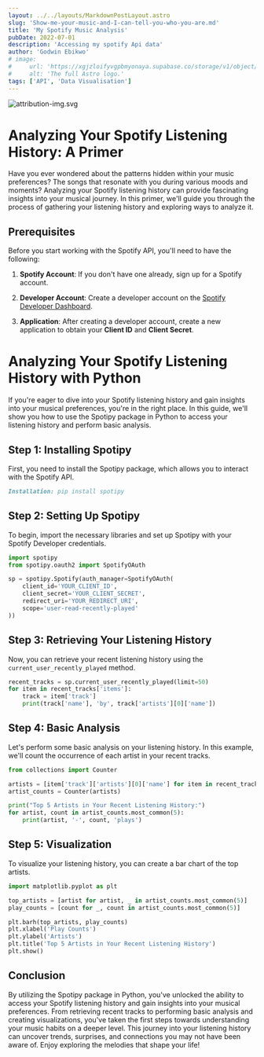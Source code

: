 ```yaml
---
layout: ../../layouts/MarkdownPostLayout.astro
slug: 'Show-me-your-music-and-I-can-tell-you-who-you-are.md'
title: 'My Spotify Music Analysis'
pubDate: 2022-07-01
description: 'Accessing my spotify Api data'
author: 'Godwin Ebikwo'
# image:
#     url: 'https://xgjzloifyvgpbmyonaya.supabase.co/storage/v1/object/public/files/eIrUURb9l7/Ti8FwivPeA'
#     alt: 'The full Astro logo.'
tags: ['API', 'Data Visualisation']
---
```


<img
  src="https://binsta.dev/api/v1/files/eIrUURb9l7/transform?format=webp&size=lg&quality=hi"
  srcset="
    https://binsta.dev/api/v1/files/eIrUURb9l7/transform?format=webp&size=2xs 100w,
    https://binsta.dev/api/v1/files/eIrUURb9l7/transform?format=webp&size=xs 300w,
    https://binsta.dev/api/v1/files/eIrUURb9l7/transform?format=webp&size=sm 500w,
    https://binsta.dev/api/v1/files/eIrUURb9l7/transform?format=webp&size=md 750w,
    https://binsta.dev/api/v1/files/eIrUURb9l7/transform?format=webp&size=lg 1000w,
    https://binsta.dev/api/v1/files/eIrUURb9l7/transform?format=webp&size=xl 1500w,
    https://binsta.dev/api/v1/files/eIrUURb9l7/transform?format=webp&size=2xl 2500w
  "
  sizes="(max-width: 1000px) 100vw, 1000px"
  alt="attribution-img.svg"
/>

# Analyzing Your Spotify Listening History: A Primer

Have you ever wondered about the patterns hidden within your music preferences? The songs that resonate with you during various moods and moments? Analyzing your Spotify listening history can provide fascinating insights into your musical journey. In this primer, we'll guide you through the process of gathering your listening history and exploring ways to analyze it.

## Prerequisites

Before you start working with the Spotify API, you'll need to have the following:

1. **Spotify Account**: If you don't have one already, sign up for a Spotify account.

2. **Developer Account**: Create a developer account on the [Spotify Developer Dashboard](https://developer.spotify.com/dashboard/).

3. **Application**: After creating a developer account, create a new application to obtain your **Client ID** and **Client Secret**.

# Analyzing Your Spotify Listening History with Python

If you're eager to dive into your Spotify listening history and gain insights into your musical preferences, you're in the right place. In this guide, we'll show you how to use the Spotipy package in Python to access your listening history and perform basic analysis.

## Step 1: Installing Spotipy

First, you need to install the Spotipy package, which allows you to interact with the Spotify API.

```markdown
Installation: pip install spotipy
```

## Step 2: Setting Up Spotipy

To begin, import the necessary libraries and set up Spotipy with your Spotify Developer credentials.

```python
import spotipy
from spotipy.oauth2 import SpotifyOAuth

sp = spotipy.Spotify(auth_manager=SpotifyOAuth(
    client_id='YOUR_CLIENT_ID',
    client_secret='YOUR_CLIENT_SECRET',
    redirect_uri='YOUR_REDIRECT_URI',
    scope='user-read-recently-played'
))
```

## Step 3: Retrieving Your Listening History

Now, you can retrieve your recent listening history using the `current_user_recently_played` method.

```python
recent_tracks = sp.current_user_recently_played(limit=50)
for item in recent_tracks['items']:
    track = item['track']
    print(track['name'], 'by', track['artists'][0]['name'])
```

## Step 4: Basic Analysis

Let's perform some basic analysis on your listening history. In this example, we'll count the occurrence of each artist in your recent tracks.

```python
from collections import Counter

artists = [item['track']['artists'][0]['name'] for item in recent_tracks['items']]
artist_counts = Counter(artists)

print("Top 5 Artists in Your Recent Listening History:")
for artist, count in artist_counts.most_common(5):
    print(artist, '-', count, 'plays')
```

## Step 5: Visualization

To visualize your listening history, you can create a bar chart of the top artists.

```python
import matplotlib.pyplot as plt

top_artists = [artist for artist, _ in artist_counts.most_common(5)]
play_counts = [count for _, count in artist_counts.most_common(5)]

plt.barh(top_artists, play_counts)
plt.xlabel('Play Counts')
plt.ylabel('Artists')
plt.title('Top 5 Artists in Your Recent Listening History')
plt.show()
```

## Conclusion

By utilizing the Spotipy package in Python, you've unlocked the ability to access your Spotify listening history and gain insights into your musical preferences. From retrieving recent tracks to performing basic analysis and creating visualizations, you've taken the first steps towards understanding your music habits on a deeper level. This journey into your listening history can uncover trends, surprises, and connections you may not have been aware of. Enjoy exploring the melodies that shape your life!
